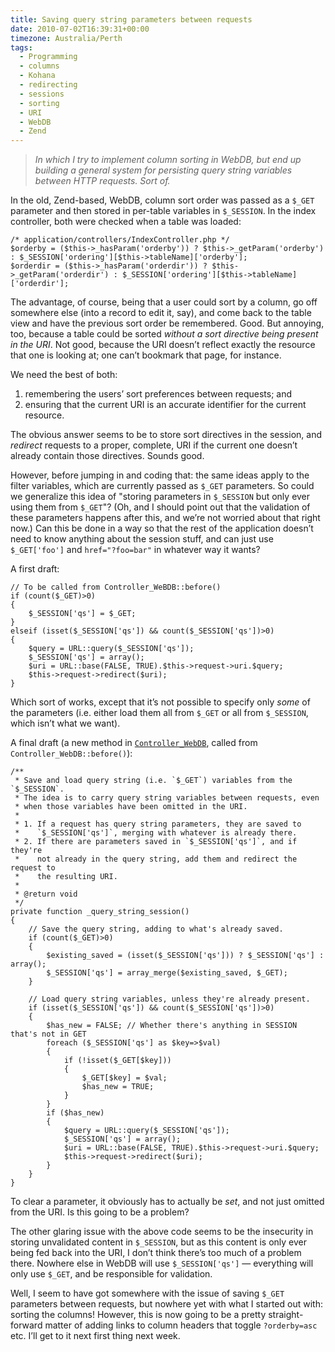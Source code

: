 ```yaml
---
title: Saving query string parameters between requests
date: 2010-07-02T16:39:31+00:00
timezone: Australia/Perth
tags:
  - Programming
  - columns
  - Kohana
  - redirecting
  - sessions
  - sorting
  - URI
  - WebDB
  - Zend
---
```

> _In which I try to implement column sorting in WebDB, but end up building a general system for persisting query string variables between HTTP requests. Sort of._

In the old, Zend-based, WebDB, column sort order was passed as a `$_GET` parameter and then stored in per-table variables in `$_SESSION`. In the index controller, both were checked when a table was loaded:

```
/* application/controllers/IndexController.php */
$orderby = ($this->_hasParam('orderby')) ? $this->_getParam('orderby') : $_SESSION['ordering'][$this->tableName]['orderby'];
$orderdir = ($this->_hasParam('orderdir')) ? $this->_getParam('orderdir') : $_SESSION['ordering'][$this->tableName]['orderdir'];
```

The advantage, of course, being that a user could sort by a column, go off somewhere else (into a record to edit it, say), and come back to the table view and have the previous sort order be remembered. Good. But annoying, too, because a table could be sorted _without a sort directive being present in the URI_. Not good, because the URI doesn’t reflect exactly the resource that one is looking at; one can’t bookmark that page, for instance.

We need the best of both:

  1. remembering the users’ sort preferences between requests; and
  2. ensuring that the current URI is an accurate identifier for the current resource.

The obvious answer seems to be to store sort directives in the session, and _redirect_ requests to a proper, complete, URI if the current one doesn’t already contain those directives. Sounds good.

However, before jumping in and coding that: the same ideas apply to the filter variables, which are currently passed as `$_GET` parameters. So could we generalize this idea of "storing parameters in `$_SESSION` but only ever using them from `$_GET`"? (Oh, and I should point out that the validation of these parameters happens after this, and we’re not worried about that right now.) Can this be done in a way so that the rest of the application doesn’t need to know anything about the session stuff, and can just use `$_GET['foo']` and `href="?foo=bar"` in whatever way it wants?

A first draft:

```
// To be called from Controller_WeBDB::before()
if (count($_GET)>0)
{
	$_SESSION['qs'] = $_GET;
}
elseif (isset($_SESSION['qs']) && count($_SESSION['qs'])>0)
{
	$query = URL::query($_SESSION['qs']);
	$_SESSION['qs'] = array();
	$uri = URL::base(FALSE, TRUE).$this->request->uri.$query;
	$this->request->redirect($uri);
}
```

Which sort of works, except that it’s not possible to specify only _some_ of the parameters (i.e. either load them all from `$_GET` or all from `$_SESSION`, which isn’t what we want).

A final draft (a new method in [`Controller_WebDB`](http://samwilson.id.au/kohana/guide/api/Controller_WebDB#_query_string_session "View the current API documentation, which may be different to how it was when this post was written."), called from `Controller_WebDB::before()`):

```
/**
 * Save and load query string (i.e. `$_GET`) variables from the `$_SESSION`.
 * The idea is to carry query string variables between requests, even
 * when those variables have been omitted in the URI.
 *
 * 1. If a request has query string parameters, they are saved to
 *    `$_SESSION['qs']`, merging with whatever is already there.
 * 2. If there are parameters saved in `$_SESSION['qs']`, and if they're
 *    not already in the query string, add them and redirect the request to
 *    the resulting URI.
 *
 * @return void
 */
private function _query_string_session()
{
	// Save the query string, adding to what's already saved.
	if (count($_GET)>0)
	{
		$existing_saved = (isset($_SESSION['qs'])) ? $_SESSION['qs'] : array();
		$_SESSION['qs'] = array_merge($existing_saved, $_GET);
	}

	// Load query string variables, unless they're already present.
	if (isset($_SESSION['qs']) && count($_SESSION['qs'])>0)
	{
		$has_new = FALSE; // Whether there's anything in SESSION that's not in GET
		foreach ($_SESSION['qs'] as $key=>$val)
		{
			if (!isset($_GET[$key]))
			{
				$_GET[$key] = $val;
				$has_new = TRUE;
			}
		}
		if ($has_new)
		{
			$query = URL::query($_SESSION['qs']);
			$_SESSION['qs'] = array();
			$uri = URL::base(FALSE, TRUE).$this->request->uri.$query;
			$this->request->redirect($uri);
		}
	}
}
```

To clear a parameter, it obviously has to actually be _set_, and not just omitted from the URI. Is this going to be a problem?

The other glaring issue with the above code seems to be the insecurity in storing unvalidated content in `$_SESSION`, but as this content is only ever being fed back into the URI, I don’t think there’s too much of a problem there. Nowhere else in WebDB will use `$_SESSION['qs']` — everything will only use `$_GET`, and be responsible for validation.

Well, I seem to have got somewhere with the issue of saving `$_GET` parameters between requests, but nowhere yet with what I started out with: sorting the columns! However, this is now going to be a pretty straight-forward matter of adding links to column headers that toggle `?orderby=asc` etc. I’ll get to it next first thing next week.